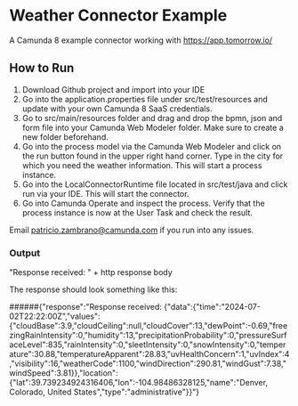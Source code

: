 # Weather Connector Example

A Camunda 8 example connector working with https://app.tomorrow.io/



## How to Run

1. Download Github project and import into your IDE
2. Go into the application.properties file under src/test/resources and update with your own Camunda 8 SaaS credentials. 
3. Go to src/main/resources folder and drag and drop the bpmn, json and form file into your Camunda Web Modeler folder. Make sure to create a new folder beforehand. 
4. Go into the process model via the Camunda Web Modeler and click on the run button found in the upper right hand corner. Type in the city for which you need the weather information. This will start a process instance. 
5. Go into the LocalConnectorRuntime file located in src/test/java and click run via your IDE. This will start the connector. 
6. Go into Camunda Operate and inspect the process. Verify that the process instance is now at the User Task and check the result.  

Email patricio.zambrano@camunda.com if you run into any issues. 



### Output

"Response received: " + http response body

The response should look something like this:

######{"response":"Response received: {\"data\":{\"time\":\"2024-07-02T22:22:00Z\",\"values\":{\"cloudBase\":3.9,\"cloudCeiling\":null,\"cloudCover\":13,\"dewPoint\":-0.69,\"freezingRainIntensity\":0,\"humidity\":13,\"precipitationProbability\":0,\"pressureSurfaceLevel\":835,\"rainIntensity\":0,\"sleetIntensity\":0,\"snowIntensity\":0,\"temperature\":30.88,\"temperatureApparent\":28.83,\"uvHealthConcern\":1,\"uvIndex\":4,\"visibility\":16,\"weatherCode\":1100,\"windDirection\":290.81,\"windGust\":7.38,\"windSpeed\":3.81}},\"location\":{\"lat\":39.739234924316406,\"lon\":-104.98486328125,\"name\":\"Denver, Colorado, United States\",\"type\":\"administrative\"}}"}


